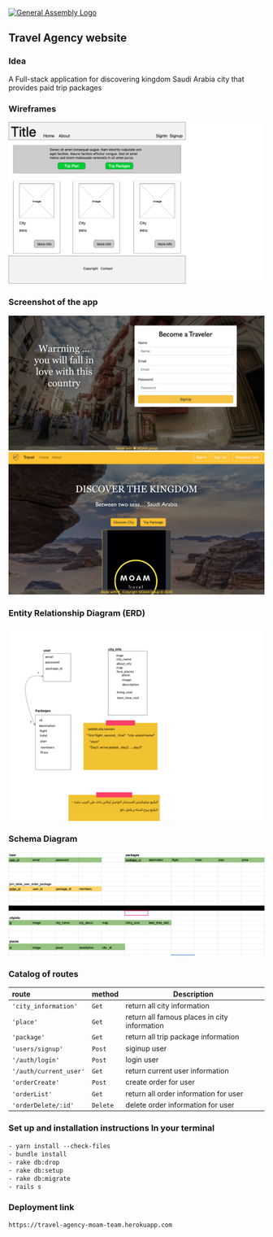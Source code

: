 [![General Assembly Logo](https://camo.githubusercontent.com/1a91b05b8f4d44b5bbfb83abac2b0996d8e26c92/687474703a2f2f692e696d6775722e636f6d2f6b6538555354712e706e67)](https://generalassemb.ly/education/web-development-immersive)

## Travel Agency website
### Idea
A Full-stack application for discovering kingdom Saudi Arabia city that provides paid trip packages  






### Wireframes
![waireframes](imageReadme/Homewaireframe.png)


###  Screenshot of the app
![screen](imageReadme/screen2.png)
![screenhome](imageReadme/screenhome.png)
### Entity Relationship Diagram (ERD)
![er](imageReadme/er.png)

### Schema Diagram 
![schema](imageReadme/schema.png)
### Catalog of routes 
| route | method | Description |
|:-----------|:---------------|-------------|
| `'city_information'` | `Get` | return all city information |
| `'place'` | `Get` | return all famous places in city information |
| `'package'` | `Get` | return all trip package information |
| `'users/signup'` | `Post` | siginup user |
| `'/auth/login'` | `Post` | login user |
| `'/auth/current_user'` | `Get` | return current user information |
| `'orderCreate'` | `Post` | create order for user |
| `'orderList'` | `Get` | return all order information for user |
| `'orderDelete/:id'` | `Delete` | delete order information for user |

### Set up and installation instructions In your terminal
```
- yarn install --check-files
- bundle install
- rake db:drop 
- rake db:setup
- rake db:migrate
- rails s
```
### Deployment link 
```
https://travel-agency-moam-team.herokuapp.com
```
